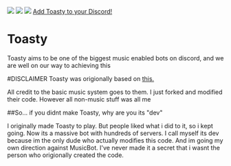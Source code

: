 [<img src="https://img.shields.io/badge/Support-me!-orange.svg">](https://www.patreon.com/musictoaster)  [<img src="https://img.shields.io/badge/discord-py-blue.svg">](https://github.com/Rapptz/discord.py) [<img src="https://discordapp.com/api/guilds/206794668736774155/widget.png">](https://discord.gg/0k4npTwMvTpv9wrh) [Add Toasty to your Discord!](https://bit.ly/2e0ma2h)
# Toasty

Toasty aims to be one of the biggest music enabled bots on discord, and we are well on our way to achieving this

#DISCLAIMER
Toasty was origionally based on [this.](https://github.com/Just-Some-Bots/MusicBot) 

All credit to the basic music system goes to them. I just forked and modified their code. However all non-music stuff was all me

##So... if you didnt make Toasty, why are you its "dev"

I originally made Toasty to play. But people liked what i did to it, so i kept going. Now its a massive bot with hundreds of servers. I call myself its dev because im the only dude who actually modifies this code. And im going my own direction against MusicBot. I've never made it a secret that i wasnt the person who origionally created the code.


